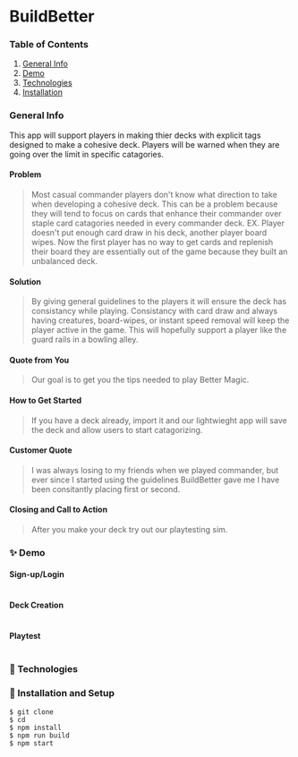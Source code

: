# BuildBetter
### Table of Contents
1. [General Info](#�-General-Info)
2. [Demo](#-Demo)
3. [Technologies](#�-Technologies)
4. [Installation](#�-Installation)


### General Info
This app will support players in making thier decks with explicit tags designed to make a cohesive deck. Players will be warned when they are going over the limit in specific catagories. 

#### Problem
  > Most casual commander players don't know what direction to take when developing a cohesive deck. This can be a problem because they will tend to focus on cards that enhance their commander over staple card catagories needed in every commander deck. EX. Player doesn't put enough card draw in his deck, another player board wipes. Now the first player has no way to get cards and replenish their board they are essentially out of the game because they built an unbalanced deck.
  
#### Solution
  > By giving general guidelines to the players it will ensure the deck has consistancy while playing. Consistancy with card draw and always having creatures, board-wipes, or instant speed removal will keep the player active in the game. This will hopefully support a player like the guard rails in a bowling alley.

#### Quote from You
  > Our goal is to get you the tips needed to play Better Magic.

#### How to Get Started
  > If you have a deck already, import it and our lightwieght app will save the deck and allow users to start catagorizing.

#### Customer Quote
  > I was always losing to my friends when we played commander, but ever since I started using the guidelines BuildBetter gave me I have been consitantly placing first or second.

#### Closing and Call to Action
  > After you make your deck try out our playtesting sim.

### ✨ Demo
#### Sign-up/Login
![]()

#### Deck Creation
![]()

#### Playtest
![]()

### 🧪 Technologies


### 🚀 Installation and Setup
```
$ git clone 
$ cd 
$ npm install
$ npm run build
$ npm start
```
<!-- Set up a config.js with the following: 

* TOKEN (from GitHub): 

Set up a config.js with the following: 

* TOKEN (from GitHub):  -->
